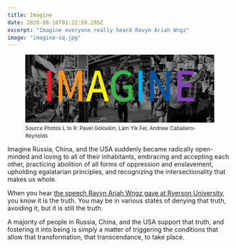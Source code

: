 ```yaml
---
title: Imagine
date: 2020-08-16T01:22:59.295Z
excerpt: "Imagine everyone really heard Ravyn Ariah Wngz"
image: "imagine-sq.jpg"
---
```


<figure class="mw848">
<img
  src="imagine.jpg"
  alt="The txt IMAGINE in rainbow colors over images of protest in Moscow, Hong Kong, and Lakota land in South Dakota"
/>
<figcaption>
<small>Source Photos L to R: Pavel Golovkin, Lam Yik Fei, Andrew Caballero-Reynolds</small>
</figcaption>
</figure>

Imagine Russia, China, and the USA suddenly became radically open-minded
 and loving to all of their inhabitants, embracing and accepting each
 other, practicing abolition of all forms of oppression and enslavement,
 upholding egalatarian principles, and recognizing the intersectionality
 that makes us whole.

When you hear
 [the speech Ravyn Ariah Wngz gave at Ryerson University](https://www.macleans.ca/opinion/as-a-queer-trans-and-afro-indigenous-woman-i-believed-that-i-could-never-be-a-representative-of-black-liberation/),
 you know it is the truth. You may be in various states of denying that
 truth, avoiding it, but it is still the truth.

A majority of people in Russia, China, and the USA support that truth, and
 fostering it into being is simply a matter of triggering the conditions
 that allow that transformation, that transcendance, to take place.
